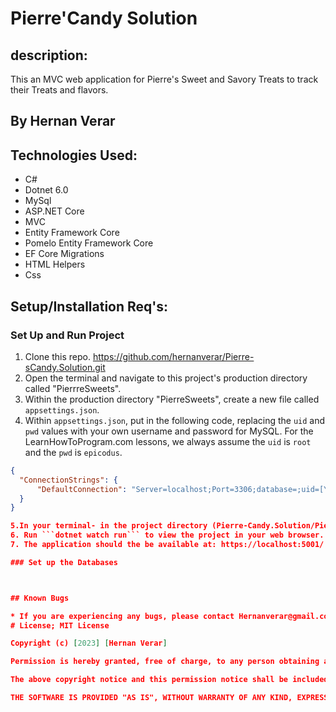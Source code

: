 # Pierre'Candy Solution

## description:

This an MVC web application for Pierre's Sweet and Savory Treats to track their Treats and flavors.

## By Hernan Verar

## Technologies Used:
* C#
* Dotnet 6.0
* MySql
* ASP.NET Core
* MVC
* Entity Framework Core
* Pomelo Entity Framework Core
* EF Core Migrations
* HTML Helpers
* Css


## Setup/Installation Req's:

### Set Up and Run Project
1. Clone this repo. https://github.com/hernanverar/Pierre-sCandy.Solution.git
2. Open the terminal and navigate to this project's production directory called "PierrreSweets".
3. Within the production directory "PierreSweets", create a new file called `appsettings.json`.
4. Within `appsettings.json`, put in the following code, replacing the `uid` and `pwd` values with your own username and password for MySQL. For the LearnHowToProgram.com lessons, we always assume the `uid` is `root` and the `pwd` is `epicodus`.

```json
{
  "ConnectionStrings": {
      "DefaultConnection": "Server=localhost;Port=3306;database=;uid=[YOUR SQL USERNAME];pwd=[YOUR SQL PASSWORD];"
  }
}

5.In your terminal- in the project directory (Pierre-Candy.Solution/PierreSweets), run ```dotnet ef database update```
6. Run ```dotnet watch run``` to view the project in your web browser. Enter your computer password when prompted.
7. The application should the be available at: https://localhost:5001/

### Set up the Databases



## Known Bugs

* If you are experiencing any bugs, please contact Hernanverar@gmail.com
# License; MIT License

Copyright (c) [2023] [Hernan Verar]

Permission is hereby granted, free of charge, to any person obtaining a copy of this software and associated documentation files (the "Software"), to deal in the Software without restriction, including without limitation the rights to use, copy, modify, merge, publish, distribute, sublicense, and/or sell copies of the Software, and to permit persons to whom the Software is furnished to do so, subject to the following conditions:

The above copyright notice and this permission notice shall be included in all copies or substantial portions of the Software.

THE SOFTWARE IS PROVIDED "AS IS", WITHOUT WARRANTY OF ANY KIND, EXPRESS OR IMPLIED, INCLUDING BUT NOT LIMITED TO THE WARRANTIES OF MERCHANTABILITY, FITNESS FOR A PARTICULAR PURPOSE AND NON INFRINGEMENT. IN NO EVENT SHALL THE AUTHORS OR COPYRIGHT HOLDERS BE LIABLE FOR ANY CLAIM, DAMAGES OR OTHER LIABILITY, WHETHER IN AN ACTION OF CONTRACT, TORT OR OTHERWISE, ARISING FROM, OUT OF OR IN CONNECTION WITH THE SOFTWARE OR THE USE OR OTHER DEALINGS IN THE SOFTWARE.
